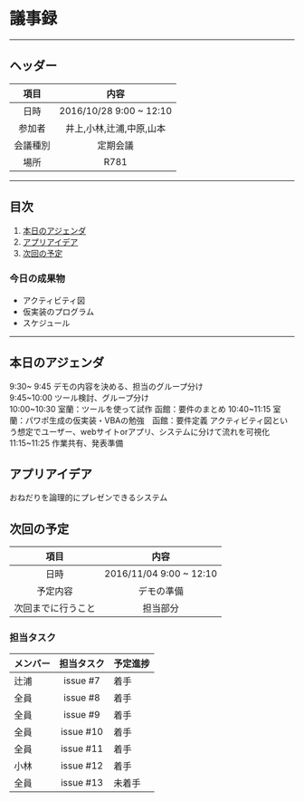 # 議事録
---
## ヘッダー
|項目|内容|
|:--:|:--:|
| 日時 | 2016/10/28  9:00 ~ 12:10|
| 参加者 | 井上,小林,辻浦,中原,山本 |
| 会議種別 | 定期会議 |
| 場所 | R781 |

---
## 目次
1. [本日のアジェンダ](#anchar1)
2. [アプリアイデア](#anchar2)
3. [次回の予定](#anchar3)

### 今日の成果物 
- アクティビティ図
- 仮実装のプログラム
- スケジュール
---

## <div id="anchar1"/>本日のアジェンダ
 9:30~ 9:45 デモの内容を決める、担当のグループ分け  
 9:45~10:00 ツール検討、グループ分け   
10:00~10:30 室蘭：ツールを使って試作 函館：要件のまとめ
10:40~11:15 室蘭：パワポ生成の仮実装・VBAの勉強　函館：要件定義 アクティビティ図という想定でユーザー、webサイトorアプリ、システムに分けて流れを可視化
11:15~11:25 作業共有、発表準備

## <div id="anchar2"/>アプリアイデア
おねだりを論理的にプレゼンできるシステム


## <div id="anchar3"/>次回の予定
|項目|内容|
|:--:|:--:|
| 日時 | 2016/11/04  9:00 ~ 12:10|
| 予定内容 | デモの準備 |
| 次回までに行うこと | 担当部分 |

### 担当タスク
| メンバー | 担当タスク | 予定進捗 |
| :-- | :--: | :-- |
| 辻浦 | issue #7 | 着手 |
| 全員 | issue #8 | 着手 |
| 全員 | issue #9 | 着手 |
| 全員 | issue #10 | 着手 |
| 全員 | issue #11 | 着手 |
| 小林 | issue #12 | 着手 |
| 全員 | issue #13 | 未着手 |
